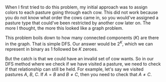When I first tried to do this problem, my initial approach was to assign colors to each pasture going through each cow.
This did not work because you do not know what order the cows came in, so you would've assigned a pasture type that could've been restricted by another cow later on.
The more I thought, the more this looked like a graph problem.

This problem boils down to how many connected components $(K)$ are there in the graph.
That is simple DFS.
Our answer would be $2^K$, which we can represent in binary as 1 followed be $K$ zeroes.

But the catch is that we could have an invalid set of cow wants.
So in our DFS method where we check if we have visited a pasture, we need to check if that relationship can still be held.
For example, let's say we visited pastures $A$, $B$, $C$.
If $A = B$ and $B \neq C$, then you need to check that $A \neq C$.
